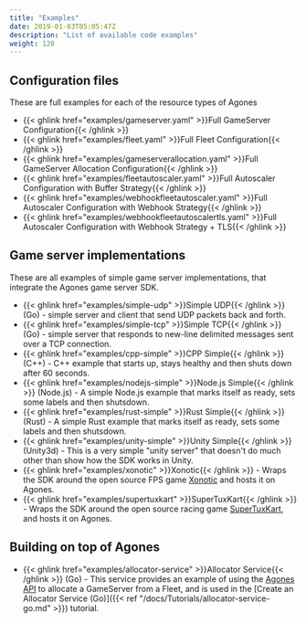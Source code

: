 ```yaml
---
title: "Examples"
date: 2019-01-03T05:05:47Z
description: "List of available code examples"
weight: 120
---
```


## Configuration files

These are full examples for each of the resource types of Agones

- {{< ghlink href="examples/gameserver.yaml" >}}Full GameServer Configuration{{< /ghlink >}}
- {{< ghlink href="examples/fleet.yaml" >}}Full Fleet Configuration{{< /ghlink >}}
- {{< ghlink href="examples/gameserverallocation.yaml" >}}Full GameServer Allocation Configuration{{< /ghlink >}}
- {{< ghlink href="examples/fleetautoscaler.yaml" >}}Full Autoscaler Configuration with Buffer Strategy{{< /ghlink >}}
- {{< ghlink href="examples/webhookfleetautoscaler.yaml" >}}Full Autoscaler Configuration with Webhook Strategy{{< /ghlink >}}
- {{< ghlink href="examples/webhookfleetautoscalertls.yaml" >}}Full Autoscaler Configuration with Webhook Strategy + TLS{{< /ghlink >}}

## Game server implementations

These are all examples of simple game server implementations, that integrate the Agones game server SDK. 

- {{< ghlink href="examples/simple-udp" >}}Simple UDP{{< /ghlink >}} (Go) - simple server and client that send UDP packets back and forth.
- {{< ghlink href="examples/simple-tcp" >}}Simple TCP{{< /ghlink >}} (Go) - simple server that responds to new-line delimited messages sent over a TCP connection.
- {{< ghlink href="examples/cpp-simple" >}}CPP Simple{{< /ghlink >}} (C++) - C++ example that starts up, stays healthy and then shuts down after 60 seconds.
- {{< ghlink href="examples/nodejs-simple" >}}Node.js Simple{{< /ghlink >}} (Node.js) -
  A simple Node.js example that marks itself as ready, sets some labels and then shutsdown.
- {{< ghlink href="examples/rust-simple" >}}Rust Simple{{< /ghlink >}} (Rust) -
  A simple Rust example that marks itself as ready, sets some labels and then shutsdown.
- {{< ghlink href="examples/unity-simple" >}}Unity Simple{{< /ghlink >}} (Unity3d)  - 
  This is a very simple "unity server" that doesn't do much other than show how the SDK works in Unity.
- {{< ghlink href="examples/xonotic" >}}Xonotic{{< /ghlink >}} - Wraps the SDK around the open source FPS game [Xonotic](http://www.xonotic.org) and hosts it on Agones.
- {{< ghlink href="examples/supertuxkart" >}}SuperTuxKart{{< /ghlink >}} \- Wraps the SDK around the open source
  racing game [SuperTuxKart](https://supertuxkart.net/), and hosts it on Agones.

## Building on top of Agones

- {{< ghlink href="examples/allocator-service" >}}Allocator Service{{< /ghlink >}} (Go) - 
  This service provides an example of using the [Agones API](https://pkg.go.dev/agones.dev/agones/pkg/client/clientset/versioned/typed/agones/v1)
  to allocate a GameServer from a Fleet,
  and is used in the [Create an Allocator Service (Go)]({{< ref "/docs/Tutorials/allocator-service-go.md" >}}) tutorial.

